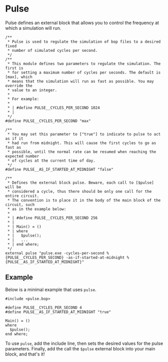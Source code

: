 # Pulse

Pulse defines an external block that allows you to control the frequency at which a simulation will run.

<!-- $MDX file=pulse.bop -->
```bopkit
/**
 * Pulse is used to regulate the simulation of bop files to a desired fixed
 * number of simulated cycles per second.
 */
/**
 * This module defines two parameters to regulate the simulation. The first is
 * for setting a maximum number of cycles per seconds. The default is [max], which
 * means that the simulation will run as fast as possible. You may override the
 * value to an integer.
 *
 * For example:
 *
 * | #define PULSE__CYCLES_PER_SECOND 1024
 * |
 */
#define PULSE__CYCLES_PER_SECOND "max"

/**
 * You may set this parameter to ["true"] to indicate to pulse to act as if it
 * had run from midnight. This will cause the first cycles to go as fast as
 * possible, until the normal rate can be resumed when reaching the expected number
 * of cycles at the current time of day.
 */
#define PULSE__AS_IF_STARTED_AT_MIDNIGHT "false"

/**
 * Defines the external block pulse. Beware, each call to [$pulse] will be
 * considered a cycle, thus there should be only one call for the entire circuit.
 * The convention is to place it in the body of the main block of the circuit, such
 * as in the example below:
 *
 * | #define PULSE__CYCLES_PER_SECOND 256
 * |
 * | Main() = ()
 * | where
 * |   $pulse();
 * |   ...
 * | end where;
 */
external pulse "pulse.exe -cycles-per-second %{PULSE__CYCLES_PER_SECOND} -as-if-started-at-midnight %{PULSE__AS_IF_STARTED_AT_MIDNIGHT}"
```

## Example

Below is a minimal example that uses `pulse`.

<!-- $MDX file=example.bop -->
```bopkit
#include <pulse.bop>

#define PULSE__CYCLES_PER_SECOND 4
#define PULSE__AS_IF_STARTED_AT_MIDNIGHT "true"

Main() = ()
where
  $pulse();
end where;
```

To use `pulse`, add the include line, then sets the desired values for the pulse
parameters. Finally, add the call the `$pulse` external block into your main
block, and that's it!
